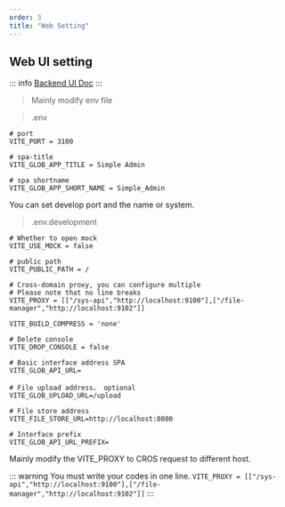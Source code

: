 ```yaml
---
order: 3
title: "Web Setting"
---
```


## Web UI setting

::: info
[Backend UI Doc](https://vben.ryansu.pro/)
:::

> Mainly modify env file

> .env

```text
# port
VITE_PORT = 3100

# spa-title
VITE_GLOB_APP_TITLE = Simple Admin

# spa shortname
VITE_GLOB_APP_SHORT_NAME = Simple_Admin

```

You can set develop port and the name or system.

> .env.development

```text
# Whether to open mock
VITE_USE_MOCK = false

# public path
VITE_PUBLIC_PATH = /

# Cross-domain proxy, you can configure multiple
# Please note that no line breaks
VITE_PROXY = [["/sys-api","http://localhost:9100"],["/file-manager","http://localhost:9102"]]

VITE_BUILD_COMPRESS = 'none'

# Delete console
VITE_DROP_CONSOLE = false

# Basic interface address SPA
VITE_GLOB_API_URL=

# File upload address， optional
VITE_GLOB_UPLOAD_URL=/upload

# File store address
VITE_FILE_STORE_URL=http://localhost:8080

# Interface prefix
VITE_GLOB_API_URL_PREFIX=

```

Mainly modify the VITE_PROXY to CROS request to different host.

::: warning
You must write your codes in one line. `VITE_PROXY = [["/sys-api","http://localhost:9100"],["/file-manager","http://localhost:9102"]]`
:::
